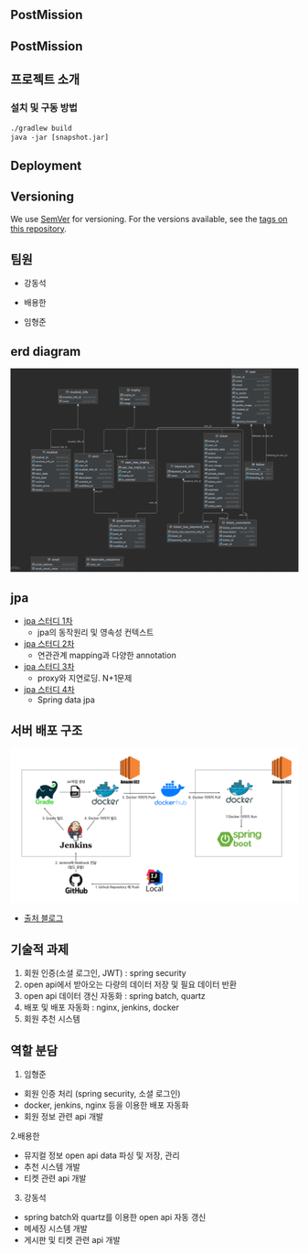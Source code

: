 ## PostMission

## PostMission


## 프로젝트 소개


### 설치 및 구동 방법

```
./gradlew build
java -jar [snapshot.jar]
```
## Deployment


## Versioning

We use [SemVer](http://semver.org/) for versioning. For the versions available, see the [tags on this repository](https://github.com/your/project/tags). 

## 팀원

* 강동석

* 배용한

* 임형준

## erd diagram

![erd](./files/erd.png)

## jpa 

* [jpa 스터디 1차](./files/jpa-study-1차.md)
  * jpa의 동작원리 및 영속성 컨텍스트
* [jpa 스터디 2차](./files/jpa-study-2차.md)
  * 연관관계 mapping과 다양한 annotation
* [jpa 스터디 3차](./files/jpa-study-3차.md)
  * proxy와 지연로딩. N+1문제
* [jpa 스터디 4차](./files/jpa-study-4차.md)
  * Spring data jpa

## 서버 배포 구조

![이미지](./files/structure.png)

* [출처 블로그](https://velog.io/@haeny01/AWS-Jenkins%EB%A5%BC-%ED%99%9C%EC%9A%A9%ED%95%9C-Docker-x-SpringBoot-CICD-%EA%B5%AC%EC%B6%95)

## 기술적 과제

1. 회원 인증(소셜 로그인, JWT) : spring security
2. open api에서 받아오는 다량의 데이터 저장 및 필요 데이터 반환
3. open api 데이터 갱신 자동화 : spring batch, quartz
4. 배포 및 배포 자동화 : nginx, jenkins, docker
5. 회원 추천 시스템

## 역할 분담

1. 임형준

* 회원 인증 처리 (spring security, 소셜 로그인)
* docker, jenkins, nginx 등을 이용한 배포 자동화
* 회원 정보 관련 api 개발

2.배용한

* 뮤지컬 정보 open api data 파싱 및 저장, 관리
* 추천 시스템 개발
* 티켓 관련 api 개발

3. 강동석

* spring batch와 quartz를 이용한 open api 자동 갱신 
* 메세징 시스템 개발
* 게시판 및 티켓 관련 api 개발